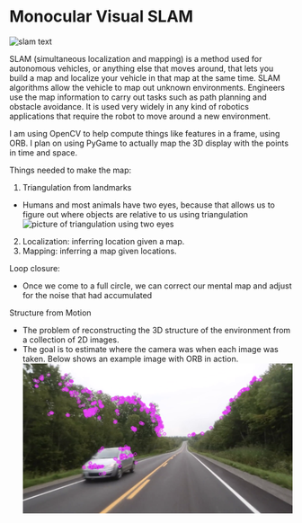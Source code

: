# Monocular Visual SLAM

![slam text](https://t4.ftcdn.net/jpg/02/20/92/05/360_F_220920560_ISLg8RLSiX2liqSZhT97gM275kqh9oYH.jpg)

SLAM (simultaneous localization and mapping) is a method used for autonomous vehicles, or anything else that moves around, that lets you build a map and localize your vehicle in that map at the same time. SLAM algorithms allow the vehicle to map out unknown environments. Engineers use the map information to carry out tasks such as path planning and obstacle avoidance. It is used very widely in any kind of robotics applications that require the robot to move around a new environment.

I am using OpenCV to help compute things like features in a frame, using ORB. I plan on using PyGame to actually map the 3D display with the points in time and space.

Things needed to make the map:

1. Triangulation from landmarks

- Humans and most animals have two eyes, because that allows us to figure out where objects are relative to us using triangulation
  ![picture of triangulation using two eyes](https://upload.wikimedia.org/wikipedia/commons/thumb/9/9b/Binocular_vision.svg/440px-Binocular_vision.svg.png)

2. Localization: inferring location given a map.
3. Mapping: inferring a map given locations.

Loop closure:

- Once we come to a full circle, we can correct our mental map and adjust for the noise that had accumulated

Structure from Motion

- The problem of reconstructing the 3D structure of the environment from a collection of 2D images.
- The goal is to estimate where the camera was when each image was taken. Below shows an example image with ORB in action.
  ![picture of detecting orbs](./orb-example.png)
